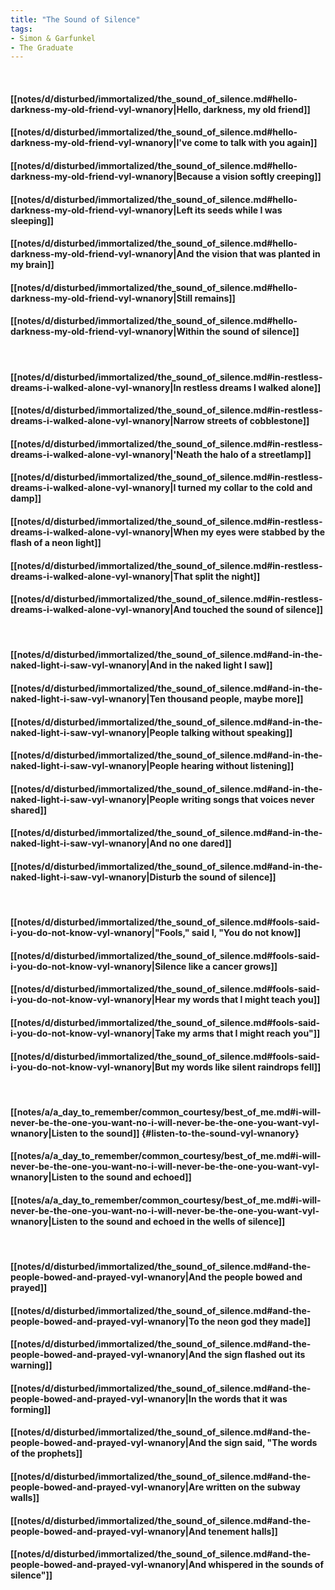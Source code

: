 ```yaml
---
title: "The Sound of Silence"
tags:
- Simon & Garfunkel
- The Graduate
---
```

&nbsp;
#### [[notes/d/disturbed/immortalized/the_sound_of_silence.md#hello-darkness-my-old-friend-vyl-wnanory|Hello, darkness, my old friend]]
#### [[notes/d/disturbed/immortalized/the_sound_of_silence.md#hello-darkness-my-old-friend-vyl-wnanory|I've come to talk with you again]]
#### [[notes/d/disturbed/immortalized/the_sound_of_silence.md#hello-darkness-my-old-friend-vyl-wnanory|Because a vision softly creeping]]
#### [[notes/d/disturbed/immortalized/the_sound_of_silence.md#hello-darkness-my-old-friend-vyl-wnanory|Left its seeds while I was sleeping]]
#### [[notes/d/disturbed/immortalized/the_sound_of_silence.md#hello-darkness-my-old-friend-vyl-wnanory|And the vision that was planted in my brain]]
#### [[notes/d/disturbed/immortalized/the_sound_of_silence.md#hello-darkness-my-old-friend-vyl-wnanory|Still remains]]
#### [[notes/d/disturbed/immortalized/the_sound_of_silence.md#hello-darkness-my-old-friend-vyl-wnanory|Within the sound of silence]]
&nbsp;
#### [[notes/d/disturbed/immortalized/the_sound_of_silence.md#in-restless-dreams-i-walked-alone-vyl-wnanory|In restless dreams I walked alone]]
#### [[notes/d/disturbed/immortalized/the_sound_of_silence.md#in-restless-dreams-i-walked-alone-vyl-wnanory|Narrow streets of cobblestone]]
#### [[notes/d/disturbed/immortalized/the_sound_of_silence.md#in-restless-dreams-i-walked-alone-vyl-wnanory|'Neath the halo of a streetlamp]]
#### [[notes/d/disturbed/immortalized/the_sound_of_silence.md#in-restless-dreams-i-walked-alone-vyl-wnanory|I turned my collar to the cold and damp]]
#### [[notes/d/disturbed/immortalized/the_sound_of_silence.md#in-restless-dreams-i-walked-alone-vyl-wnanory|When my eyes were stabbed by the flash of a neon light]]
#### [[notes/d/disturbed/immortalized/the_sound_of_silence.md#in-restless-dreams-i-walked-alone-vyl-wnanory|That split the night]]
#### [[notes/d/disturbed/immortalized/the_sound_of_silence.md#in-restless-dreams-i-walked-alone-vyl-wnanory|And touched the sound of silence]]
&nbsp;
#### [[notes/d/disturbed/immortalized/the_sound_of_silence.md#and-in-the-naked-light-i-saw-vyl-wnanory|And in the naked light I saw]]
#### [[notes/d/disturbed/immortalized/the_sound_of_silence.md#and-in-the-naked-light-i-saw-vyl-wnanory|Ten thousand people, maybe more]]
#### [[notes/d/disturbed/immortalized/the_sound_of_silence.md#and-in-the-naked-light-i-saw-vyl-wnanory|People talking without speaking]]
#### [[notes/d/disturbed/immortalized/the_sound_of_silence.md#and-in-the-naked-light-i-saw-vyl-wnanory|People hearing without listening]]
#### [[notes/d/disturbed/immortalized/the_sound_of_silence.md#and-in-the-naked-light-i-saw-vyl-wnanory|People writing songs that voices never shared]]
#### [[notes/d/disturbed/immortalized/the_sound_of_silence.md#and-in-the-naked-light-i-saw-vyl-wnanory|And no one dared]]
#### [[notes/d/disturbed/immortalized/the_sound_of_silence.md#and-in-the-naked-light-i-saw-vyl-wnanory|Disturb the sound of silence]]
&nbsp;
#### [[notes/d/disturbed/immortalized/the_sound_of_silence.md#fools-said-i-you-do-not-know-vyl-wnanory|"Fools," said I, "You do not know]]
#### [[notes/d/disturbed/immortalized/the_sound_of_silence.md#fools-said-i-you-do-not-know-vyl-wnanory|Silence like a cancer grows]]
#### [[notes/d/disturbed/immortalized/the_sound_of_silence.md#fools-said-i-you-do-not-know-vyl-wnanory|Hear my words that I might teach you]]
#### [[notes/d/disturbed/immortalized/the_sound_of_silence.md#fools-said-i-you-do-not-know-vyl-wnanory|Take my arms that I might reach you"]]
#### [[notes/d/disturbed/immortalized/the_sound_of_silence.md#fools-said-i-you-do-not-know-vyl-wnanory|But my words like silent raindrops fell]]
&nbsp;
#### [[notes/a/a_day_to_remember/common_courtesy/best_of_me.md#i-will-never-be-the-one-you-want-no-i-will-never-be-the-one-you-want-vyl-wnanory|Listen to the sound]] {#listen-to-the-sound-vyl-wnanory}
#### [[notes/a/a_day_to_remember/common_courtesy/best_of_me.md#i-will-never-be-the-one-you-want-no-i-will-never-be-the-one-you-want-vyl-wnanory|Listen to the sound and echoed]]
#### [[notes/a/a_day_to_remember/common_courtesy/best_of_me.md#i-will-never-be-the-one-you-want-no-i-will-never-be-the-one-you-want-vyl-wnanory|Listen to the sound and echoed in the wells of silence]]
&nbsp;
#### [[notes/d/disturbed/immortalized/the_sound_of_silence.md#and-the-people-bowed-and-prayed-vyl-wnanory|And the people bowed and prayed]]
#### [[notes/d/disturbed/immortalized/the_sound_of_silence.md#and-the-people-bowed-and-prayed-vyl-wnanory|To the neon god they made]]
#### [[notes/d/disturbed/immortalized/the_sound_of_silence.md#and-the-people-bowed-and-prayed-vyl-wnanory|And the sign flashed out its warning]]
#### [[notes/d/disturbed/immortalized/the_sound_of_silence.md#and-the-people-bowed-and-prayed-vyl-wnanory|In the words that it was forming]]
#### [[notes/d/disturbed/immortalized/the_sound_of_silence.md#and-the-people-bowed-and-prayed-vyl-wnanory|And the sign said, "The words of the prophets]]
#### [[notes/d/disturbed/immortalized/the_sound_of_silence.md#and-the-people-bowed-and-prayed-vyl-wnanory|Are written on the subway walls]]
#### [[notes/d/disturbed/immortalized/the_sound_of_silence.md#and-the-people-bowed-and-prayed-vyl-wnanory|And tenement halls]]
#### [[notes/d/disturbed/immortalized/the_sound_of_silence.md#and-the-people-bowed-and-prayed-vyl-wnanory|And whispered in the sounds of silence"]]

